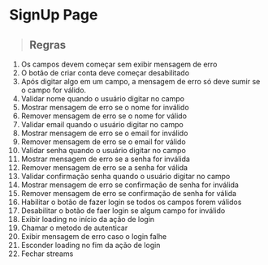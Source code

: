 # SignUp Page

> ## Regras
1. Os campos devem começar sem exibir mensagem de erro
2. O botão de criar conta deve começar desabilitado
3. Após digitar algo em um campo, a mensagem de erro só deve sumir se o campo for válido.
4. Validar nome quando o usuário digitar no campo
5. Mostrar mensagem de erro se o nome for inválido
6. Remover mensagem de erro se o nome for válido
7. Validar email quando o usuário digitar no campo
8. Mostrar mensagem de erro se o email for inválido
9. Remover mensagem de erro se o email for válido
10. Validar senha quando o usuário digitar no campo
11. Mostrar mensagem de erro se a senha for inválida
12. Remover mensagem de erro se a senha for válida
13. Validar confirmação senha quando o usuário digitar no campo
14. Mostrar mensagem de erro se confirmação de senha for inválida
15. Remover mensagem de erro se confirmação de  senha for válida
16. Habilitar o botão de fazer login se todos os campos forem válidos
17. Desabilitar o botão de faer login se algum campo for inválido
18. Exibir loading no início da ação de login
19. Chamar o metodo de autenticar
20. Exibir mensagem de erro caso o login falhe
21. Esconder loading no fim da ação de login
22. Fechar streams